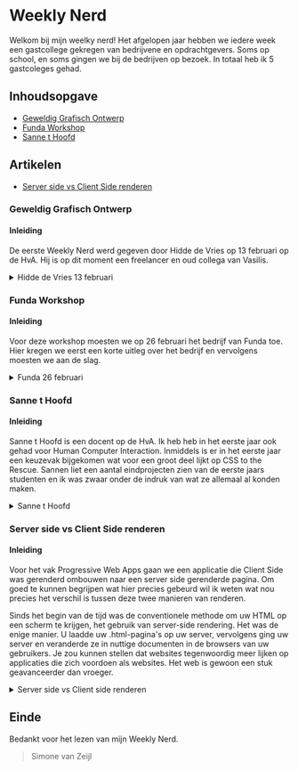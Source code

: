 # Weekly Nerd

Welkom bij mijn weelky nerd! Het afgelopen jaar hebben we iedere week een gastcollege gekregen van bedrijvene en opdrachtgevers. Soms op school, en soms gingen we bij de bedrijven op bezoek. In totaal heb ik 5 gastcoleges gehad.

## Inhoudsopgave

- [Geweldig Grafisch Ontwerp](#Geweldig-Grafisch-Ontwerp)
- [Funda Workshop](#Funda-Workshop)
- [Sanne t Hoofd](#Sanne-t-Hoofd)

## Artikelen

- [Server side vs Client Side renderen](#Server-side-vs-Client-Side-renderen)

### Geweldig Grafisch Ontwerp

#### Inleiding

De eerste Weekly Nerd werd gegeven door Hidde de Vries op 13 februari op de HvA. Hij is op dit moment een freelancer en oud collega van Vasilis.

<details><summary>Hidde de Vries 13 februari</summary>

#### Geweldig Grafisch ontwerp toepassen op het web

Aan het begin van het college begon Hidde met een heleboel inspiratie vanuit oude schilders. Hidde vind het zonde dat we ons beperkt houden in het web. We kunnen zoveel gave iedeen bedenken, maar houden ons vaken binnen de lijntjes wat ieder bedrijf doet. Facebook spendeert bijvoorbeeld dagen aan het aanpassen van een icootje in de navigatiebalk, en kijkt of dit impact heeft. Hij vind dat onzin en wilt zich op het "wow-effect" van de gebruiker richten. Zodra de gebruiker dit effet voelt op jouw website zal het ten alle tijden beter blijven hangen.

> "De neue typografie ~ Jan Tschichold"
> ![Front-page](Sketchnote,Aantekningen/GeweldigGrafischOntwerp/jt.jpg)

Deze typografie is gemaakt voor het web. Vroeger waren letters en logo's van bedrijven heel sierlijk. Het moet goed leesbaar blijven dus in de afgelopen jaren zijn veel bedrijven hun huisstijl gaan versimpelen. De moderne tijden vragen functie boven vorm.

> "Josef Buller Brockman", Grids zijn functioneel, logisch en "mooier"."

> "New Alphabet ~ Wim Grouwel"
> Later kwam het nieuwe alfabet van wil grouwel. Dit alfabet is ontworpen zodat het in een GRID past.

#### De revolutie van Grafisch ontwerp

Teveel objectiviteit maken layouts saai. Vroeger was dit al veel meer het geval dan vroeger. Het is nu mogelijk om geweldige grafische ontwerpen te maken en toe te passen in het web door de nieuwe layout modes van CSS: Flexbox en GRID. Verder is de Z-index ook later aan CSS toegevoegd waarmee je veel meer kanten op kunt.

Een aantal tips die hidde gaf tijdens zijn college:

> Houd je fallbacks zo simpel mogelijk en experimenteer samen.
> Tekst is beter dan plaatjes van tekst (voor blinden enz.)
> Als je CSS aan het leren bent, blijf zo dicht mogelijk bij de standaarden.

> Kies Vanilla!

#### Interessante Bronnen voor het spelen met Layouts

- [Jen Simons](https://jensimmons.com/)
- [Flexbox Froggy](https://flexboxfroggy.com/)
- [Grid Garden](https://cssgridgarden.com/)
</details>

### Funda Workshop

#### Inleiding

Voor deze workshop moesten we op 26 februari het bedrijf van Funda toe. Hier kregen we eerst een korte uitleg over het bedrijf en vervolgens moesten we aan de slag.

<details><summary>Funda 26 februari</summary>

#### Instaleren

Als eerste moesten we naar de repository op Github
[Repository Funda](https://github.com/larsdouweschuitema/workshop-frontend-minor)

> Installeer node
> Installeer yarn
> Clone de repository en wijzig de route voor het bestand
> `git clone https://github.com/larsdouweschuitema/workshop-frontend-minor.git && cd workshop-frontend-minor`

Installeer Yarn
`yarn install`

Opstarten
`yarn run dev`

#### Funda; het bedrijf

Aan het begin van de workshop kregen we een korte presentatie over het bedrijf zelf. Bij funda is de verdeling van Man en Vrouw 64/32. Ze zijn iedere dag bezig met het bouwen van nieuwe features en het verbeteren van de website. Hiervoor zijn er vershillende teams.

#### De Workshop

Voor de workshop had Funda een API aangemaakt met een vrij simpele website. Deze was gebouwt in VUE. De studenten werden opgedeeld in 5 teams, en kregen ieder een eigen feature van de website die we moesten verbeteren.

Wij waren met 10 studenten team 2 en hadden de filter van de prijs in de sidebar. Een iemand was de projetleider en moest iedereen aansturen, en overleggen met de andere teams. Het verdelen van de taken was erg lastig omdat het in eerste instantie een hele kleine opdracht leek. Uiteindelijk hebben we 3 mensen op de stijling gezet. 3 studenten gingen uitzoeken hoe VUE precies werkt omdat niemand hier nog ervaring mee heeft. De laatste 4 studenten gingen de prijzen onderverdelen in categorien en het maken van een eventlistener voor het filteren.

Het eerste half uur van de workshop verliep erg stroef. Dit kwam omdat het voor niemand precies duidelijk was hoe we het moesten aanpakken.

Ik zat zelf in het groepje van de styling. Ik had heel veel errors in mijn terminal waardoor ik daar heel veel tijd aan verloren ben. Toen ik eindelijk aan het werk kon en wat styling wilde veranderen lukte mij dit alleen op de teksten. Als ik styling toepaste op de dropdown button kon de hele pagina niet meer laden en kreeg ik een nieuwe error in mijn terminal.

Het grootste doel van de workshop was om merge conflicten te maken en deze samen met andere teams op te lossen. Zo ver waren wij helaas niet gekomen doordat de start heel stroef verliep en we eigenlijk te weinig tijd hadden om het werkend te maken.

Ik heb voor deze workshop geen aantekeningen gemaakt omdat we vooral bezig waren met het schrijven van codes. Gelukkig zijn er wel foto's gemaakt:

![Front-page](Sketchnote,Aantekningen/Funda/Funda1.jpg)
![Front-page](Sketchnote,Aantekningen/Funda/Funda2.jpeg)

</details>

### Sanne t Hoofd

#### Inleiding

Sanne t Hoofd is een docent op de HvA. Ik heb heb in het eerste jaar ook gehad voor Human Computer Interaction. Inmiddels is er in het eerste jaar een keuzevak bijgekomen wat voor een groot deel lijkt op CSS to the Rescue. Sannen liet een aantal eindprojecten zien van de eerste jaars studenten en ik was zwaar onder de indruk van wat ze allemaal al konden maken.

<details><summary>Sanne t Hoofd</summary>

#### Drie definities Microinteracties ~ Dan Saffer

- 1. A signature moment in a digital product (site, app)
- 2. A product based around one microinteraction
- 3. People see interaction with a digital product as a series of micro-interactions.

![Trigger Rule Feedback](Sketchnote,Aantekningen/Sanne/TRFL.png)

Voor microinteracties kunnen een aantal factoren heel goed mee helpen bij het gevoel van beweging, zoals ease in en ease out. Sanne gaf aan dat je in principe nooit voor lineair moet gaan omdat dit er ten alle tijden gemaakt uit zal zien. Iets wat leeft kan nooit precies lineair lopen.

Voor het maken van een goede website is het ontzettend belangrijk om de behoefte van de gebruiker goed te snappen. Hierdoor kun je een fijne interactie creeren. Verder is het erg belangrijk om te experimenteren met de interacties, zoals AB testing om te zien wat het beste werkt voor de gebruiker.

Aantekeningen Weekly Nerd Sanne
![Aantekening 1](Sketchnote,Aantekningen/Sanne/SanneSketch1.png)
![Aantekening 2](Sketchnote,Aantekningen/Sanne/SanneSketch2.png)

#### Interessante Bronnen

- [Website Sanne](https://www.sinds1971.nl/)
- [Little Big Details](https://littlebigdetails.com/)
- [Microinteractions ~Dan Saffer](http://1.droppdf.com/files/ft5ct/oreilly-microinteractions-full-color-edition-2014.pdf)

</details>

### Server side vs Client Side renderen

#### Inleiding

Voor het vak Progressive Web Apps gaan we een applicatie die Client Side was gerenderd ombouwen naar een server side gerenderde pagina. Om goed te kunnen begrijpen wat hier precies gebeurd wil ik weten wat nou precies het verschil is tussen deze twee manieren van renderen.

Sinds het begin van de tijd was de conventionele methode om uw HTML op een scherm te krijgen, het gebruik van server-side rendering. Het was de enige manier. U laadde uw .html-pagina's op uw server, vervolgens ging uw server en veranderde ze in nuttige documenten in de browsers van uw gebruikers. Je zou kunnen stellen dat websites tegenwoordig meer lijken op applicaties die zich voordoen als websites. Het web is gewoon een stuk geavanceerder dan vroeger.

<details><summary>Server side vs Client side renderen</summary>
#### Server side renderen

Hoe server-side rendering werkt
Server-side rendering is de meest gebruikelijke methode om informatie op het scherm weer te geven. Het werkt door HTML-bestanden op de server om te zetten in bruikbare informatie voor de browser.Telkens wanneer u een website bezoekt, doet uw browser een verzoek aan de server die de inhoud van de website bevat. Het verzoek duurt meestal maar een paar milliseconden, maar dat hangt uiteindelijk af van een groot aantal factoren:

- Uw internetsnelheid
- De locatie van de server
- Hoeveel gebruikers toegang tot de site proberen te krijgen
- Hoe geoptimaliseerd de website is
  (om er maar een paar te noemen)

Zodra het verzoek is verwerkt, krijgt uw browser de volledig gerenderde HTML terug en wordt deze op het scherm weergegeven. Als u vervolgens besluit om een ​​andere pagina op de website te bezoeken, zal uw browser opnieuw een verzoek om de nieuwe informatie indienen. Dit gebeurt elke keer dat u een pagina bezoekt waarvan uw browser geen gecachte versie heeft.

Het maakt niet uit of de nieuwe pagina maar een paar items heeft die anders zijn dan de huidige pagina, de browser zal om de hele nieuwe pagina vragen en alles vanaf de grond opnieuw weergeven.

#### Voordeel server side renderen

Het is super goed voor de SEO doordat de inhoud al aanwezig is voordat je hem hebt ontvangen. Hierdoor kunnen zoekmachines deze indexeren en prima doorzoeken. Dit is niet het geval bij client side renderen. (niet zo eenvoudig in iedergeval)

#### Nadeel server side renderen

Iedere pagina wordt compleet opnieuw geladen, ook al wordt er maar 1 woord aangepast. Hierdoor kan het super lang duren voordat de pagina is geladen. De website kan hier ontzettend sloom van worden.

#### Client Side renderen

Wanneer ontwikkelaars praten over rendering aan de clientzijde, hebben ze het over het renderen van inhoud in de browser met JavaScript. Dus in plaats van alle inhoud uit het HTML-document zelf te halen, krijg je een kaal HTML-document met een JavaScript-bestand dat de rest van de site via de browser zal weergeven.

Dit is een relatief nieuwe benadering voor het renderen van websites en het werd pas echt populair toen JavaScript-bibliotheken het begonnen op te nemen in hun stijl van ontwikkeling. Enkele opvallende voorbeelden zijn Vue.js en React.js.

![VB Client Side Renderen](Sketchnote,Aantekningen/ClientsideVSServerside/clientSideRenderen.png)

Er zijn een aantal grote verschillen in de werking van client side renderen. Om te beginnen, in plaats van de inhoud in het HTML-bestand te hebben, heb je een container-div met een id van root. Je hebt ook twee scriptelementen direct boven de afsluitende body-tag. Een die de Vue.js JavaScript-bibliotheek laadt en een die een bestand met de naam app.js. laadt.

Dit is radicaal anders dan het gebruik van server-side rendering omdat de server nu alleen verantwoordelijk is voor het laden van het kale minpuntje van de website. De belangrijkste boilerplate. Al het andere wordt afgehandeld door een JavaScript-bibliotheek aan de clientside, in dit geval Vue.js en aangepaste JavaScript-code.

Als je alleen met de bovenstaande code een verzoek indient bij de URL, krijgt u een leeg scherm. Er hoeft niets te worden geladen omdat de daadwerkelijke inhoud moet worden weergegeven met JavaScript.

Om dat op te lossen, plaatst u de volgende coderegels in het app.js-bestand.

![VB Client Side Renderen](Sketchnote,Aantekningen/ClientsideVSServerside/VB2Clientside.png)

Als u nu de URL bezoekt, ziet u dezelfde inhoud als in het voorbeeld aan de serverside. Het belangrijkste verschil is dat als je op de link op de pagina klikt om meer inhoud te laden, de browser geen nieuw verzoek aan de server zal doen. Je geeft items weer met de browser, dus deze gebruikt in plaats daarvan JavaScript om de nieuwe inhoud te laden en Vue.js zorgt ervoor dat alleen de nieuwe inhoud wordt weergegeven. Al het andere wordt met rust gelaten.

Dit is veel sneller omdat je slechts een heel klein deel van de pagina laadt om de nieuwe inhoud op te halen, in plaats van de hele pagina te laden.

Er zijn echter enkele compromissen met het gebruik van client-side rendering. Omdat de inhoud niet wordt weergegeven totdat de pagina in de browser is geladen, zal SEO voor de website een hit worden. Er zijn manieren om dit te omzeilen, maar het is niet zo eenvoudig als bij het renderen op de server.

Een ander ding om in gedachten te houden is dat uw website / applicatie niet kan laden totdat ALLE JavaScript naar de browser is gedownload. Logisch, want het bevat alle inhoud die nodig is. Als uw gebruikers een trage internetverbinding gebruiken, kan dit de aanvankelijke laadtijd een beetje lang maken.

#### Voor en nadelen van de verschillende aanpak

Voordelen voor de serverside:

- Zoekmachines kunnen de site crawlen voor betere SEO.
- De eerste pagina wordt sneller geladen.
- Geweldig voor statische sites

Nadelen aan serverside:

- Frequente serververzoeken.
- Een algehele trage paginaweergave.
- Herladen van volledige pagina.
- Niet-rijke site-interacties.

Voordelen voor clientside

- Rijke site-interacties
- Snelle website-rendering na de eerste keer laden.
- Ideaal voor webapplicaties.
- Robuuste selectie van JavaScript-bibliotheken.

Nadelen aan clientside:

- Lage SEO indien niet correct geïmplementeerd.
- De eerste keer laden kan meer tijd vergen.
- In de meeste gevallen is een externe bibliotheek vereist

Verschillen server en client side
cookies zijn server side en hebben een maximum opslag van 4kb
local storage is client side en heeft een maximum opslag van 5mb, daarnaast zal local storage langer online blijven.

Na het lezen van deze artikelen is voor mij helemaal duidelijk wat het precieze verschil is tussen serverside en clientside renderen. Dit zal mij veel helpen bij het vak Progressive Web Apps.

#### Interessante Bronnen

- [FreeCodeCamp](https://www.freecodecamp.org/news/what-exactly-is-client-side-rendering-and-hows-it-different-from-server-side-rendering-bd5c786b340d/)
- [Developers](https://www.toptal.com/front-end/client-side-vs-server-side-pre-rendering)
- [Medium](https://medium.com/@benjburkholder/javascript-seo-server-side-rendering-vs-client-side-rendering-bc06b8ca2383)
</details>

## Einde

Bedankt voor het lezen van mijn Weekly Nerd.

> Simone van Zeijl
